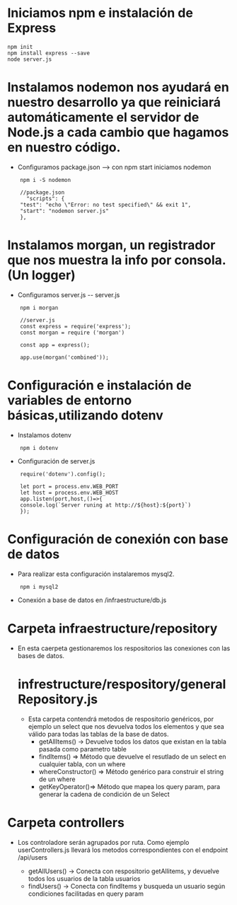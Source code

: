 # Iniciamos npm e instalación de Express

```
npm init
npm install express --save
node server.js
```

# Instalamos nodemon nos ayudará en nuestro desarrollo ya que reiniciará automáticamente el servidor de Node.js a cada cambio que hagamos en nuestro código.
* Configuramos package.json -->  con npm start iniciamos nodemon
```
    npm i -S nodemon
```

    
```
    //package.json
      "scripts": {
    "test": "echo \"Error: no test specified\" && exit 1",
    "start": "nodemon server.js"
    },
```

# Instalamos morgan, un registrador que nos muestra la info por consola. (Un logger)
* Configuramos server.js  -- server.js 
```
    npm i morgan
```
 

```
    //server.js
    const express = require('express');
    const morgan = require ('morgan')

    const app = express();

    app.use(morgan('combined'));
```
# Configuración e instalación de variables de entorno básicas,utilizando dotenv
* Instalamos dotenv
```
    npm i dotenv 
```
* Configuración de server.js
```
    require('dotenv').config();
```
```
    let port = process.env.WEB_PORT
    let host = process.env.WEB_HOST
    app.listen(port,host,()=>{
    console.log(`Server runing at http://${host}:${port}`)
    }); 
```

# Configuración de conexión con base de datos
*  Para realizar esta configuración instalaremos mysql2.
```
    npm i mysql2
```
* Conexión a base de datos en /infraestructure/db.js

# Carpeta infraestructure/repository
* En esta caerpeta gestionaremos los respositorios las conexiones con las bases de datos.

    # infrestructure/respository/generalRepository.js
    * Esta carpeta contendrá metodos de respositorio genéricos, por ejemplo un select que nos devuelva todos los elementos y que sea válido para todas las tablas de la base de datos.
        * getAllItems() -> Devuelve todos los datos que existan en la tabla pasada como parametro table
        * findItems() => Método que devuelve el resutlado de un select en cualquier tabla, con un where
        * whereConstructor() => Método genérico para construir el string de un where
        * getKeyOperator()=> Método que mapea los query param, para generar la cadena de condición de un Select


# Carpeta controllers
* Los controladore serán agrupados por ruta. Como ejemplo userControllers.js llevará los metodos correspondientes con el endpoint /api/users

    * getAllUsers() -> Conecta con respositorio getAllitems, y devuelve todos los usuarios de la tabla usuarios
    * findUsers() ->  Conecta con findItems y busqueda un usuario según condiciones facilitadas en query param
    

